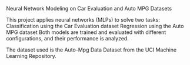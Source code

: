 Neural Network Modeling on Car Evaluation and Auto MPG Datasets

This project applies neural networks (MLPs) to solve two tasks:
Classification using the Car Evaluation dataset
Regression using the Auto MPG dataset
Both models are trained and evaluated with different configurations, and their performance is analyzed.

The dataset used is the Auto-Mpg Data Dataset from the UCI Machine Learning Repository.
